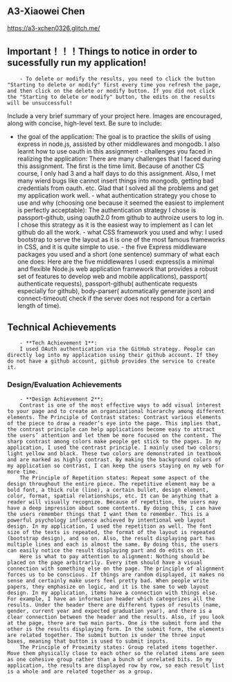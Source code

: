 ## A3-Xiaowei Chen
		
https://a3-xchen0326.glitch.me/
		

## Important！！！Things to notice in order to sucessfully run my application!
		- To delete or modify the results, you need to click the button "Starting to delete or modify" first every time you refresh the page, and then click on the delete or modify button. If you did not click the "Starting to delete or modify" button, the edits on the results will be unsuccessful!


Include a very brief summary of your project here. Images are encouraged, along with concise, high-level text. Be sure to include:
		

- the goal of the application: 
		The goal is to practice the skills of using express in node.js, assisted by other middlewares and mongodb. I also learnt how to use oauth in this assignment 
		- challenges you faced in realizing the application: 
		There are many challenges that I faced during this assignment. The first is the time limit. Because of another CS course, I only had 3 and a half days to do this assignment. Also, I met many wierd bugs like cannot insert things into mongodb, getting bad credentials from oauth. etc. Glad that I solved all the problems and get my application work well. 
		- what authentication strategy you chose to use and why (choosing one because it seemed the easiest to implement is perfectly acceptable): 
		The authentication strategy I chose is passport-github, using oauth2.0 from github to authroize users to log in. I chose this strategy as it is the easiest way to implement as I can let github do all the work. 
		- what CSS framework you used and why: 
		I used bootstrap to serve the layout as it is one of the most famous frameworks in CSS, and it is quite simple to use. 
		- the five Express middleware packages you used and a short (one sentence) summary of what each one does: 
		Here are the five middlewares I used: express(is a minimal and flexible Node.js web application framework that provides a robust set of features to develop web and mobile applications), passport( authenticate requests), passport-github( authenticate requests especially for github), body-parser( automatically generate json) and connect-timeout( check if the server does not respond for a certain length of time). 
## Technical Achievements
		- **Tech Achievement 1**: 
		I used OAuth authentication via the GitHub strategy. People can directly log into my application using their github account. If they do not have a github account, github provides the service to create it.
### Design/Evaluation Achievements
		- **Design Achievement 2**: 
		Contrast is one of the most effective ways to add visual interest to your page and to create an organizational hierarchy among different elements. The Principle of Contrast states: Contrast various elements of the piece to draw a reader’s eye into the page. This implies that, the contrast principle can help applications become easy to attract the users’ attention and let them be more focused on the content. The sharp contrast among colors make people get stick to the pages. In my application, I used the contrast principle. I mainly used two colors: light yellow and black. These two colors are demonstrated in textbook and are marked as highly contrast. By making the background colors of my application so contrast, I can keep the users staying on my web for more time. 
		The Principle of Repetition states: Repeat some aspect of the design throughout the entire piece. The repetitive element may be a bold font, a thick rule (line), a certain bullet, design element, color, format, spatial relationships, etc. It can be anything that a reader will visually recognize. Because of repetition, the users may have a deep impression about some contents. By doing this, I can have the users remember things that I want them to remember. This is a powerful psychology influence achieved by intentional web layout design. In my application, I used the repetition as well. The font size of the texts is repeated, the format of the layout is repeated (bootstrap design), and so on. Also, the result displaying part has multiple lines and each is almost the same. By doing this, the users can easily notice the result displaying part and do edits on it. 
		Here is what to pay attention to alignment: Nothing should be placed on the page arbitrarily. Every item should have a visual connection with something else on the page. The principle of alignment forces us to be conscious. If things are random displayed, it makes no sense and certainly make users feel pretty bad. When people write papers, they emphasize on logic, and it is the same to web layout design. In my application, items have a connection with things else. For example, I have an information header which categorizes all the results. Under the header there are different types of results (name, gender, current year and expected graduation year), and there is a clear connection between the header and the results. Also, if you look at the page, there are two main parts. One is the submit form and the other is the results displaying form. In the submit form, the elements are related together. The submit button is under the three input boxes, meaning that button is used to submit inputs. 
		The Principle of Proximity states: Group related items together. Move them physically close to each other so the related items are seen as one cohesive group rather than a bunch of unrelated bits. In my application, the results are displayed row by row, so each result list is a whole and are related together as a group.
